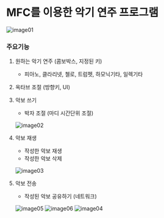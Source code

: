 # MFC를 이용한 악기 연주 프로그램
![image01](https://user-images.githubusercontent.com/71927210/126892606-ce818fc0-e0e7-450f-93d8-8030b32521ae.png)
### 주요기능
1. 원하는 악기 연주 (콤보박스, 지정된 키)
   - 피아노, 클라리넷, 첼로, 트럼펫, 하모닉기타, 일렉기타 
   
2. 옥타브 조절 (방향키, UI)

3. 악보 쓰기
   - 박자 조절 (마디 시간단위 조절)
   
   ![image02](https://user-images.githubusercontent.com/71927210/126893543-6f075e79-d123-4272-bbc9-be66a69390b3.png)
  
  
4. 악보 재생 
   - 작성한 악보 재생
   - 작성한 악보 삭제
   
   ![image03](https://user-images.githubusercontent.com/71927210/126893567-adf322cc-9db1-480f-9f2b-bf55a2510cca.png)
   
5. 악보 전송 
   - 작성된 악보 공유하기 (네트워크)
   
    ![image05](https://user-images.githubusercontent.com/71927210/126894709-5755aa61-3d60-48ce-bbb9-9eacacf76cb8.png)
    ![image06](https://user-images.githubusercontent.com/71927210/126894711-33f56e68-000a-4141-af69-9fc3501d650d.png)
    ![image04](https://user-images.githubusercontent.com/71927210/126894712-1a01b71a-43c2-4ef2-a44b-153d27717419.png)


   

